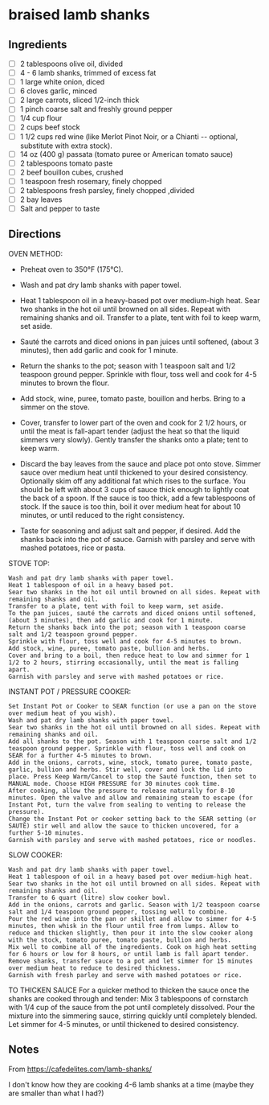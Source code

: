 # braised lamb shanks

## Ingredients

* [ ] 2 tablespoons olive oil, divided
* [ ] 4 - 6 lamb shanks, trimmed of excess fat
* [ ] 1 large white onion, diced
* [ ] 6 cloves garlic, minced
* [ ] 2 large carrots, sliced 1/2-inch thick
* [ ] 1 pinch coarse salt and freshly ground pepper
* [ ] 1/4 cup flour
* [ ] 2 cups beef stock
* [ ] 1 1/2 cups red wine (like Merlot Pinot Noir, or a Chianti -- optional, substitute with extra stock).
* [ ] 14 oz (400 g) passata (tomato puree or American tomato sauce)
* [ ] 2 tablespoons tomato paste
* [ ] 2 beef bouillon cubes, crushed
* [ ] 1 teaspoon fresh rosemary, finely chopped
* [ ] 2 tablespoons fresh parsley, finely chopped ,divided
* [ ] 2 bay leaves
* [ ] Salt and pepper to taste

## Directions

OVEN METHOD:

* Preheat oven to 350°F (175°C).

* Wash and pat dry lamb shanks with paper towel.

* Heat 1 tablespoon oil in a heavy-based pot over medium-high heat. Sear two shanks in the hot oil until browned on all sides. Repeat with remaining shanks and oil. Transfer to a plate, tent with foil to keep warm, set aside.

* Sauté the carrots and diced onions in pan juices until softened, (about 3 minutes), then add garlic and cook for 1 minute.

* Return the shanks to the pot; season with 1 teaspoon salt and 1/2 teaspoon ground pepper. Sprinkle with flour, toss well and cook for 4-5 minutes to brown the flour.

* Add stock, wine, puree, tomato paste, bouillon and herbs. Bring to a simmer on the stove.

* Cover, transfer to lower part of the oven and cook for 2 1/2 hours, or until the meat is fall-apart tender (adjust the heat so that the liquid simmers very slowly). Gently transfer the shanks onto a plate; tent to keep warm.

* Discard the bay leaves from the sauce and place pot onto stove. Simmer sauce over medium heat until thickened to your desired consistency. Optionally skim off any additional fat which rises to the surface. You should be left with about 3 cups of sauce thick enough to lightly coat the back of a spoon. If the sauce is too thick, add a few tablespoons of stock. If the sauce is too thin, boil it over medium heat for about 10 minutes, or until reduced to the right consistency.

* Taste for seasoning and adjust salt and pepper, if desired. Add the shanks back into the pot of sauce. Garnish with parsley and serve with mashed potatoes, rice or pasta.


STOVE TOP:

    Wash and pat dry lamb shanks with paper towel. 
    Heat 1 tablespoon of oil in a heavy based pot. 
    Sear two shanks in the hot oil until browned on all sides. Repeat with remaining shanks and oil.
    Transfer to a plate, tent with foil to keep warm, set aside.
    To the pan juices, sauté the carrots and diced onions until softened, (about 3 minutes), then add garlic and cook for 1 minute. 
    Return the shanks back into the pot; season with 1 teaspoon coarse salt and 1/2 teaspoon ground pepper. 
    Sprinkle with flour, toss well and cook for 4-5 minutes to brown.
    Add stock, wine, puree, tomato paste, bullion and herbs. 
    Cover and bring to a boil, then reduce heat to low and simmer for 1 1/2 to 2 hours, stirring occasionally, until the meat is falling apart.
    Garnish with parsley and serve with mashed potatoes or rice.

 
INSTANT POT / PRESSURE COOKER:

    Set Instant Pot or Cooker to SEAR function (or use a pan on the stove over medium heat of you wish).
    Wash and pat dry lamb shanks with paper towel. 
    Sear two shanks in the hot oil until browned on all sides. Repeat with remaining shanks and oil.
    Add all shanks to the pot. Season with 1 teaspoon coarse salt and 1/2 teaspoon ground pepper. Sprinkle with flour, toss well and cook on SEAR for a further 4-5 minutes to brown.
    Add in the onions, carrots, wine, stock, tomato puree, tomato paste, garlic, bullion and herbs. Stir well, cover and lock the lid into place. Press Keep Warm/Cancel to stop the Sauté function, then set to MANUAL mode. Choose HIGH PRESSURE for 30 minutes cook time. 
    After cooking, allow the pressure to release naturally for 8-10 minutes. Open the valve and allow and remaining steam to escape (for Instant Pot, turn the valve from sealing to venting to release the pressure).
    Change the Instant Pot or cooker setting back to the SEAR setting (or SAUTE) stir well and allow the sauce to thicken uncovered, for a further 5-10 minutes. 
    Garnish with parsley and serve with mashed potatoes, rice or noodles.

 
SLOW COOKER:

    Wash and pat dry lamb shanks with paper towel. 
    Heat 1 tablespoon of oil in a heavy based pot over medium-high heat. 
    Sear two shanks in the hot oil until browned on all sides. Repeat with remaining shanks and oil.
    Transfer to 6 quart (litre) slow cooker bowl.
    Add in the onions, carrots and garlic. Season with 1/2 teaspoon coarse salt and 1/4 teaspoon ground pepper, tossing well to combine.
    Pour the red wine into the pan or skillet and allow to simmer for 4-5 minutes, then whisk in the flour until free from lumps. Allow to reduce and thicken slightly, then pour it into the slow cooker along with the stock, tomato puree, tomato paste, bullion and herbs.
    Mix well to combine all of the ingredients. Cook on high heat setting for 6 hours or low for 8 hours, or until lamb is fall apart tender.
    Remove shanks, transfer sauce to a pot and let simmer for 15 minutes over medium heat to reduce to desired thickness.
    Garnish with fresh parley and serve with mashed potatoes or rice.

 
TO THICKEN SAUCE
For a quicker method to thicken the sauce once the shanks are cooked through and tender:
Mix 3 tablespoons of cornstarch with 1/4 cup of the sauce from the pot until completely dissolved. 
Pour the mixture into the simmering sauce, stirring quickly until completely blended.
Let simmer for 4-5 minutes, or until thickened to desired consistency.


## Notes

From https://cafedelites.com/lamb-shanks/

I don't know how they are cooking 4-6 lamb shanks at a time (maybe they are smaller than what I had?)
